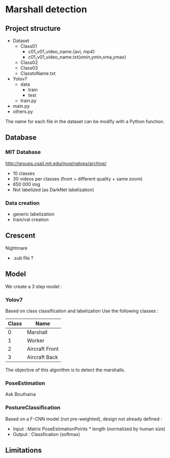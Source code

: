 # Marshall detection

## Project structure
- Dataset
    - Class01
        - c01_v01_video_name.{avi, mp4}
        - c01_v01_video_name.txt(xmin,ymin,xma,ymax)
    - Class02
    - Class03
    - ClasstoName.txt
- Yolov7
    - data
        - train
        - test
    - train.py
- main.py
- others.py

The name for each file in the dataset can be modify with a Python function.

## Database

### MIT Database
http://groups.csail.mit.edu/mug/natops/archive/
- 10 classes
- 30 videos per classes (front + different quality + same zoom)
- 650 000 img
- Not labelized (as DarkNet labelization)

### Data creation
- generic labelization
- train/val creation

## Crescent
Nightmare
- .sub file ?

## Model
We create a 3 step model :

### Yolov7
Based on class classification and labelization
Use the following classes :

| Class | Name |
| -------- | -------- |
| 0 | Marshall |
| 1 | Worker |
| 2 | Aircraft Front |
| 3 | Aircraft Back |

The objective of this algorithm is to detect the marshalls.

### PoseEstimation
Ask Bouthaina

### PostureClassification
Based on a F-CNN model (not pre-weighted), design not already defined :
- Input : Matrix PoseEstimationPoints * length (normalized by human size)
- Output : Classfication (softmax)

## Limitations
